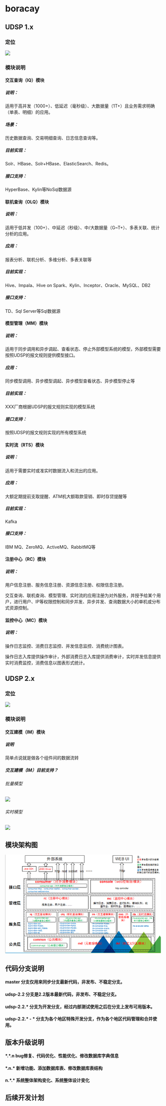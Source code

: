 # boracay


## UDSP 1.x
### 定位
![](/doc/img/udsp_1.x_location.png)

### 模块说明
#### 交互查询（IQ）模块
##### 说明：
  适用于高并发（1000+）、低延迟（毫秒级）、大数据量（1T+）且业务需求明确（单表、明细）的应用。
##### 场景：
  历史数据查询、交易明细查询、日志信息查询等。
##### 目前实现：
  Solr、HBase、Solr+HBase、ElasticSearch、Redis。
##### 接口支持：
  HyperBase、Kylin等NoSql数据源

#### 联机查询（OLQ）模块
##### 说明：
  适用于低并发（100+）、中延迟（秒级）、中/大数据量（G~T+）、多表关联、统计分析的应用。
##### 应用：
  报表分析、联机分析、多维分析、多表关联等
##### 目前实现：
  Hive、Impala、Hive on Spark、Kylin、Inceptor、Oracle、MySQL、DB2
##### 接口支持：
  TD、Sql Server等Sql数据源

#### 模型管理（MM）模块
##### 说明：
  适用于同步调用和异步调起、查看状态、停止外部模型系统的模型，外部模型需要按照UDSP的报文规则提供模型接口。
##### 应用：
  同步模型调用、异步模型调起、异步模型查看状态、异步模型停止等
##### 目前实现：
  XXX厂商根据UDSP的报文规则实现的模型系统
##### 接口支持：
  按照UDSP的报文规则实现的所有模型系统

#### 实时流（RTS）模块
##### 说明：
  适用于需要实时或准实时数据流入和流出的应用。
##### 应用：
  大额定期提前支取提醒、ATM机大额取款营销、即时存贷提醒等
##### 目前实现：
  Kafka
##### 接口支持：
  IBM MQ、ZeroMQ、ActiveMQ、RabbitMQ等

#### 注册中心（RC）模块
##### 说明：
  用户信息注册、服务信息注册、资源信息注册、权限信息注册。

交互查询、联机查询、模型管理、实时流的应用注册为对外服务，并授予给某个用户，进行用户、IP等权限控制和同步并发、异步并发、查询数据大小的单机或分布式资源控制。

#### 监控中心（MC）模块
##### 说明：
  操作日志监控、消费日志监控、并发信息监控、消费统计图表。

操作日志入库提供操作审计，外部消费日志入库提供消费审计，实时并发信息提供实时消费监控，消费信息以图表形式统计。



## UDSP 2.x
### 定位
![](/doc/img/udsp_2.x_location.png)

### 模块说明
#### 交互建模（IM）模块
##### 说明
  简单点说就是做各个组件间的数据流转

##### 交互建模（IM）目前支持？
###### 批量模型
![](/doc/img/im_batch_support.png)

###### 实时模型
![](/doc/img/im_realtime_support.png)



## 模块架构图
![](/doc/img/udsp_module_architecture.png)



## 代码分支说明
#### master 分支仅用来同步分支最新代码，非发布、不稳定分支。
#### udsp-2.2 分支是2.2版本最新代码，非发布、不稳定分支。
#### udsp-2.2.* 分支为开发分支，经过内部测试使用之后在分支上发布可用版本。
#### udsp-2.2.* - * 分支为各个地区特殊开发分支，作为各个地区代码管理和合并使用。



## 版本升级说明
#### \*.\*.n bug修复、代码优化、性能优化、修改数据库字典信息
#### \*.n.\* 新增功能、添加数据库表、修改数据库表结构
#### n.\*.\* 系统整体架构变化、系统整体设计变化



## 后续开发计划


